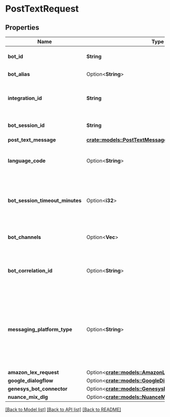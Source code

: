 # PostTextRequest

## Properties

Name | Type | Description | Notes
------------ | ------------- | ------------- | -------------
**bot_id** | **String** | ID of the bot to send the text to. | 
**bot_alias** | Option<**String**> | Alias/Version of the bot | [optional]
**integration_id** | **String** | the integration service id for the bot's credentials | 
**bot_session_id** | **String** | GUID for this bot's session | 
**post_text_message** | [**crate::models::PostTextMessage**](PostTextMessage.md) |  | 
**language_code** | Option<**String**> | The launguage code the bot will run under | [optional]
**bot_session_timeout_minutes** | Option<**i32**> | Override timeout for the bot session. This should be greater than 10 minutes. | [optional]
**bot_channels** | Option<**Vec<String>**> | The channels this bot is utilizing | [optional]
**bot_correlation_id** | Option<**String**> | Id for tracking the activity - this will be returned in the response | [optional]
**messaging_platform_type** | Option<**String**> | If the channels list contains a 'Messaging' item and the messaging platform is known, include it here to get accurate analytics | [optional]
**amazon_lex_request** | Option<[**crate::models::AmazonLexRequest**](AmazonLexRequest.md)> |  | [optional]
**google_dialogflow** | Option<[**crate::models::GoogleDialogflowCustomSettings**](GoogleDialogflowCustomSettings.md)> |  | [optional]
**genesys_bot_connector** | Option<[**crate::models::GenesysBotConnector**](GenesysBotConnector.md)> |  | [optional]
**nuance_mix_dlg** | Option<[**crate::models::NuanceMixDlgSettings**](NuanceMixDlgSettings.md)> |  | [optional]

[[Back to Model list]](../README.md#documentation-for-models) [[Back to API list]](../README.md#documentation-for-api-endpoints) [[Back to README]](../README.md)


